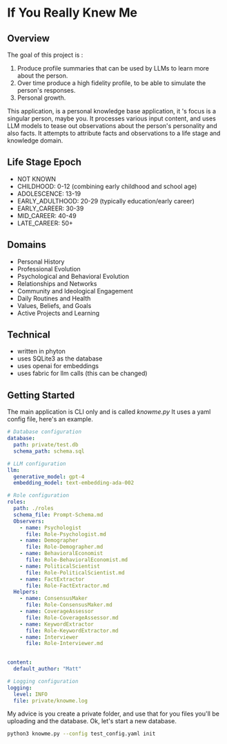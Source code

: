 # If You Really Knew Me

## Overview

The goal of this project is :
1. Produce profile summaries that can be used by LLMs to learn more about the person.
2. Over time produce a high fidelity profile, to be able to simulate the person's responses.
3. Personal growth.

This application, is a personal knowledge base application, it 's focus is a singular person, maybe you.
It processes various input content, and uses LLM models to tease out observations about the person's personality and also facts.
It attempts to attribute facts and observations to a life stage and knowledge domain.

## Life Stage Epoch 
- NOT KNOWN
- CHILDHOOD: 0-12 (combining early childhood and school age)
- ADOLESCENCE: 13-19
- EARLY_ADULTHOOD: 20-29 (typically education/early career)
- EARLY_CAREER: 30-39
- MID_CAREER: 40-49
- LATE_CAREER: 50+

## Domains 
- Personal History
- Professional Evolution
- Psychological and Behavioral Evolution
- Relationships and Networks
- Community and Ideological Engagement
- Daily Routines and Health
- Values, Beliefs, and Goals
- Active Projects and Learning

## Technical
- written in phyton
- uses SQLite3 as the database
- uses openai for embeddings
- uses fabric for llm calls (this can be changed)

## Getting Started

The main application is CLI only and is called *knowme.py*
It uses a yaml config file, here's an example.

``` yaml
# Database configuration
database:
  path: private/test.db
  schema_path: schema.sql

# LLM configuration
llm:
  generative_model: gpt-4
  embedding_model: text-embedding-ada-002

# Role configuration
roles:
  path: ./roles
  schema_file: Prompt-Schema.md  
  Observers:
    - name: Psychologist
      file: Role-Psychologist.md
    - name: Demographer
      file: Role-Demographer.md
    - name: BehavioralEconomist
      file: Role-BehavioralEconomist.md
    - name: PoliticalScientist
      file: Role-PoliticalScientist.md
    - name: FactExtractor
      file: Role-FactExtractor.md
  Helpers:
    - name: ConsensusMaker
      file: Role-ConsensusMaker.md
    - name: CoverageAssessor
      file: Role-CoverageAssessor.md
    - name: KeywordExtractor
      file: Role-KeywordExtractor.md
    - name: Interviewer
      file: Role-Interviewer.md
  

content:
  default_author: "Matt"

# Logging configuration
logging:
  level: INFO
  file: private/knowme.log 


```

My advice is you create a private folder, and use that for you files you'll be uploading and the database.
Ok, let's start a new database.

```bash
python3 knowme.py --config test_config.yaml init
```




